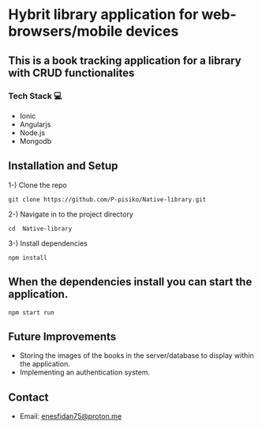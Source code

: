 # Hybrit library application for web-browsers/mobile devices

## This is a book tracking application for a library with CRUD functionalites

### Tech Stack 💻
- Ionic
- Angularjs
- Node.js
- Mongodb


## Installation and Setup
1-) Clone the repo
```
git clone https://github.com/P-pisiko/Native-library.git
```
2-) Navigate in to the project directory
```
cd  Native-library
```
3-) Install dependencies 
```
npm install
```

## When the dependencies install you can start the application.
```
npm start run
```

## Future Improvements
- Storing the images of the books in the server/database to display within the application.
- Implementing an authentication system.


## Contact
- Email: enesfidan75@proton.me
